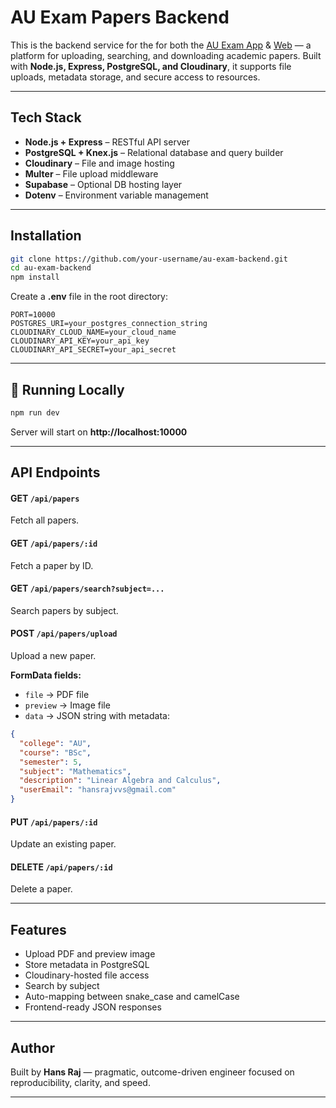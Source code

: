 ﻿# AU Exam Papers Backend

This is the backend service for the for both the [AU Exam App](https://github.com/HansrajS1/Au-Exam-App)  &  [Web](https://github.com/HansrajS1/Au-Exam-Web) — a platform for uploading, searching, and downloading academic papers. Built with **Node.js, Express, PostgreSQL, and Cloudinary**, it supports file uploads, metadata storage, and secure access to resources.

---

## Tech Stack
- **Node.js + Express** – RESTful API server  
- **PostgreSQL + Knex.js** – Relational database and query builder  
- **Cloudinary** – File and image hosting  
- **Multer** – File upload middleware  
- **Supabase** – Optional DB hosting layer  
- **Dotenv** – Environment variable management  

---

##  Installation

```bash
git clone https://github.com/your-username/au-exam-backend.git
cd au-exam-backend
npm install
```

Create a **.env** file in the root directory:

```env
PORT=10000
POSTGRES_URI=your_postgres_connection_string
CLOUDINARY_CLOUD_NAME=your_cloud_name
CLOUDINARY_API_KEY=your_api_key
CLOUDINARY_API_SECRET=your_api_secret
```

---

## 🧪 Running Locally

```bash
npm run dev
```

Server will start on **http://localhost:10000**

---

##  API Endpoints

#### GET `/api/papers`
Fetch all papers.

#### GET `/api/papers/:id`
Fetch a paper by ID.

#### GET `/api/papers/search?subject=...`
Search papers by subject.

#### POST `/api/papers/upload`
Upload a new paper.  

**FormData fields:**
- `file` → PDF file  
- `preview` → Image file  
- `data` → JSON string with metadata:  

```json
{
  "college": "AU",
  "course": "BSc",
  "semester": 5,
  "subject": "Mathematics",
  "description": "Linear Algebra and Calculus",
  "userEmail": "hansrajvvs@gmail.com"
}
```

#### PUT `/api/papers/:id`
Update an existing paper.

#### DELETE `/api/papers/:id`
Delete a paper.

---

## Features
- Upload PDF and preview image  
- Store metadata in PostgreSQL  
- Cloudinary-hosted file access  
- Search by subject  
- Auto-mapping between snake_case and camelCase  
- Frontend-ready JSON responses  

---

## Author
Built by **Hans Raj** — pragmatic, outcome-driven engineer focused on reproducibility, clarity, and speed.

---

